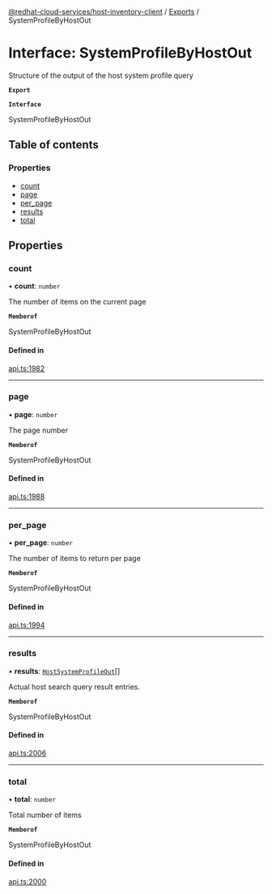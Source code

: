 [@redhat-cloud-services/host-inventory-client](../README.md) / [Exports](../modules.md) / SystemProfileByHostOut

# Interface: SystemProfileByHostOut

Structure of the output of the host system profile query

**`Export`**

**`Interface`**

SystemProfileByHostOut

## Table of contents

### Properties

- [count](SystemProfileByHostOut.md#count)
- [page](SystemProfileByHostOut.md#page)
- [per\_page](SystemProfileByHostOut.md#per_page)
- [results](SystemProfileByHostOut.md#results)
- [total](SystemProfileByHostOut.md#total)

## Properties

### count

• **count**: `number`

The number of items on the current page

**`Memberof`**

SystemProfileByHostOut

#### Defined in

[api.ts:1982](https://github.com/RedHatInsights/javascript-clients/blob/master/packages/host-inventory/api.ts#L1982)

___

### page

• **page**: `number`

The page number

**`Memberof`**

SystemProfileByHostOut

#### Defined in

[api.ts:1988](https://github.com/RedHatInsights/javascript-clients/blob/master/packages/host-inventory/api.ts#L1988)

___

### per\_page

• **per\_page**: `number`

The number of items to return per page

**`Memberof`**

SystemProfileByHostOut

#### Defined in

[api.ts:1994](https://github.com/RedHatInsights/javascript-clients/blob/master/packages/host-inventory/api.ts#L1994)

___

### results

• **results**: [`HostSystemProfileOut`](HostSystemProfileOut.md)[]

Actual host search query result entries.

**`Memberof`**

SystemProfileByHostOut

#### Defined in

[api.ts:2006](https://github.com/RedHatInsights/javascript-clients/blob/master/packages/host-inventory/api.ts#L2006)

___

### total

• **total**: `number`

Total number of items

**`Memberof`**

SystemProfileByHostOut

#### Defined in

[api.ts:2000](https://github.com/RedHatInsights/javascript-clients/blob/master/packages/host-inventory/api.ts#L2000)
